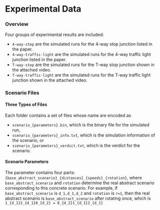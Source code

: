 # Experimental Data

### Overview

Four groups of experimental results are included:

- `4-way-stop` are the simulated runs for the 4-way stop junction listed in the paper.
- `4-way-traffic-light` are the simulated runs for the 4-way traffic light junction listed in the paper.
- `T-way-stop` are the simulated runs for the T-way stop junction shown in the attached video.
- `T-way-traffic-light` are the simulated runs for the T-way traffic light junction shown in the attached video.

### Scenario Files

#### Three Types of Files

Each folder contains a set of files whose name are encoded as 

- `scenario_{parameters}.bin`, which is the binary file for the simulated run,
- `scenario_{parameters}_info.txt`, which is the simulation information of the scenario, or
- `scenario_{parameters}_verdict.txt`, which is the verdict for the scenario.

#### Scenario Parameters

The parameter contains four parts: `{base_abstract_scenario}_{distances}_{speeds}_{rotation}`, where `base_abstract_scenario` and `rotation` determine the real abstract scenario corresponding to this concrete scenario. For example, if `base_abstract_scenario` is `d_1,d_1,d_2` and `rotation` is `r=1`, then the real abstract scenario is `base_abstract_scenario` after rotating once, which is `1_{d_1}2_{d_1}0_{d_2} = 0_{d_2}1_{d_1}2_{d_1}`

